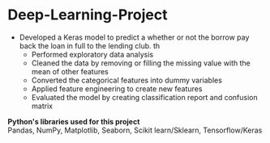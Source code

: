 # Deep-Learning-Project
* Developed a Keras model to predict a whether or not the borrow pay back the loan in full to the lending club. th
  -	Performed exploratory data analysis
  -	Cleaned the data by removing or filling the missing value with the mean of other features
  -	Converted the categorical features into dummy variables
  -	Applied feature engineering to create new features
  -	Evaluated the model by creating classification report and confusion matrix

**Python's libraries used for this project** \
   Pandas, NumPy, Matplotlib, Seaborn, Scikit learn/Sklearn, Tensorflow/Keras

